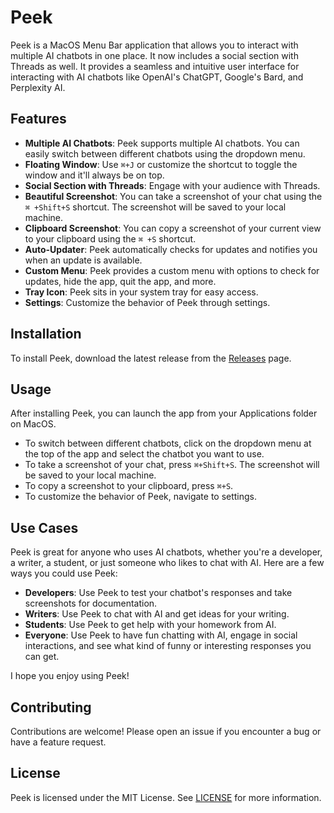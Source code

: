 # Peek

Peek is a MacOS Menu Bar application that allows you to interact with multiple AI chatbots in one place. It now includes a social section with Threads as well. It provides a seamless and intuitive user interface for interacting with AI chatbots like OpenAI's ChatGPT, Google's Bard, and Perplexity AI.

## Features

- **Multiple AI Chatbots**: Peek supports multiple AI chatbots. You can easily switch between different chatbots using the dropdown menu.
- **Floating Window**: Use `⌘+J` or customize the shortcut to toggle the window and it'll always be on top.
- **Social Section with Threads**: Engage with your audience with Threads.
- **Beautiful Screenshot**: You can take a screenshot of your chat using the `⌘ +Shift+S` shortcut. The screenshot will be saved to your local machine.
- **Clipboard Screenshot**: You can copy a screenshot of your current view to your clipboard using the `⌘ +S` shortcut.
- **Auto-Updater**: Peek automatically checks for updates and notifies you when an update is available.
- **Custom Menu**: Peek provides a custom menu with options to check for updates, hide the app, quit the app, and more.
- **Tray Icon**: Peek sits in your system tray for easy access.
- **Settings**: Customize the behavior of Peek through settings.

## Installation

To install Peek, download the latest release from the [Releases](https://github.com/prateekkeshari/peek-ai/releases) page.

## Usage

After installing Peek, you can launch the app from your Applications folder on MacOS. 
- To switch between different chatbots, click on the dropdown menu at the top of the app and select the chatbot you want to use.
- To take a screenshot of your chat, press `⌘+Shift+S`. The screenshot will be saved to your local machine.
- To copy a screenshot to your clipboard, press `⌘+S`.
- To customize the behavior of Peek, navigate to settings.

## Use Cases

Peek is great for anyone who uses AI chatbots, whether you're a developer, a writer, a student, or just someone who likes to chat with AI. Here are a few ways you could use Peek:

- **Developers**: Use Peek to test your chatbot's responses and take screenshots for documentation.
- **Writers**: Use Peek to chat with AI and get ideas for your writing.
- **Students**: Use Peek to get help with your homework from AI.
- **Everyone**: Use Peek to have fun chatting with AI, engage in social interactions, and see what kind of funny or interesting responses you can get.

I hope you enjoy using Peek!

## Contributing

Contributions are welcome! Please open an issue if you encounter a bug or have a feature request.

## License

Peek is licensed under the MIT License. See [LICENSE](LICENSE) for more information.